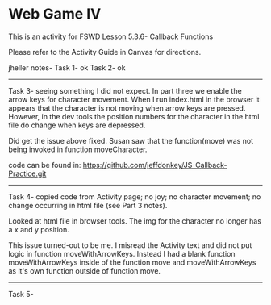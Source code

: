 # Web Game IV

This is an activity for FSWD Lesson 5.3.6- Callback Functions

Please refer to the Activity Guide in Canvas for directions.

jheller notes-
Task 1- ok
Task 2- ok
_____________________________________________________________________________

Task 3- seeing something I did not expect.  In part three we enable the arrow
keys for character movement.  When I run index.html in the browser it appears
that the character is not moving when arrow keys are pressed.  However, in the 
dev tools the position numbers for the character in the html file do change
when keys are depressed.

Did get the issue above fixed.  Susan saw that the function(move) was not being
invoked in function moveCharacter.

code can be found in: https://github.com/jeffdonkey/JS-Callback-Practice.git
________________________________________________________________________________

Task 4- copied code from Activity page; no joy; no character movement; no change
occurring in html file (see Part 3 notes).  

Looked at html file in browser tools.  The img for the character no longer has a
x and y position.

This issue turned-out to be me.  I misread the Activity text and did not put
logic in function moveWithArrowKeys.  Instead I had a blank
function moveWithArrowKeys inside of the function move and moveWithArrowKeys
as it's own function outside of function move.
_____________________________________________________________________________

Task 5-